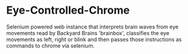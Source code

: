 # Eye-Controlled-Chrome
Selenium powered web instance that interprets brain waves from eye movements read by Backyard Brains 'brainbox', classifies the eye movements as left, right or blink and then passes those instructions as commands to chrome via selenium.


